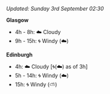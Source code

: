 *Updated: Sunday 3rd September 02:30*

**Glasgow**

* 4h - 8h: :cloud: Cloudy
* 9h - 15h: :cyclone: Windy (:cloud:)

**Edinburgh**

* 4h: :cloud: Cloudy [:cyclone:(:cloud:) as of 3h]
* 5h - 14h: :cyclone: Windy (:cloud:)
* 15h: :cyclone: Windy (:partly_sunny:)
